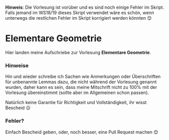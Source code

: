 **Hinweis**: Die Vorlesung ist vorüber und es sind noch einige Fehler im Skript. Falls jemand im WS18/19 dieses Skript verwendet wäre es schön, wenn unterwegs die restlichen Fehler im Skript korrigiert werden könnten :blush:

# Elementare Geometrie

Hier landen meine Aufschriebe zur Vorlesung **Elementare Geometrie**.

### Hinweise

Hin und wieder schreibe ich Sachen wie Anmerkungen oder Überschriften für unbenannte Lemmas dazu,
die nicht während der Vorlesung genannt wurden, daher kann es sein,
dass meine Mitschrift nicht zu 100% mit der Vorlesung übereinstimmt (sollte aber im Allgemeinen schon passen).

Natürlich keine Garantie für Richtigkeit und Vollständigkeit, ihr wisst Bescheid :wink:

### Fehler?

Einfach Bescheid geben, oder, noch besser, eine Pull Request machen :blush:
